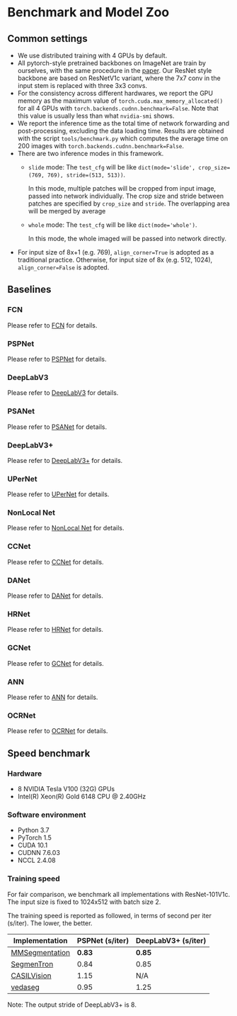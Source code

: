 # Benchmark and Model Zoo

## Common settings

* We use distributed training with 4 GPUs by default.
* All pytorch-style pretrained backbones on ImageNet are train by ourselves, with the same procedure in the [paper](https://arxiv.org/pdf/1812.01187.pdf).
Our ResNet style backbone are based on ResNetV1c variant, where the 7x7 conv in the input stem is replaced with three 3x3 convs.
* For the consistency across different hardwares, we report the GPU memory as the maximum value of `torch.cuda.max_memory_allocated()` for all 4 GPUs with `torch.backends.cudnn.benchmark=False`.
  Note that this value is usually less than what `nvidia-smi` shows.
* We report the inference time as the total time of network forwarding and post-processing, excluding the data loading time.
Results are obtained with the script `tools/benchmark.py` which computes the average time on 200 images with `torch.backends.cudnn.benchmark=False`.
* There are two inference modes in this framework.
    * `slide` mode: The `test_cfg` will be like `dict(mode='slide', crop_size=(769, 769), stride=(513, 513))`.

        In this mode, multiple patches will be cropped from input image, passed into network individually.
        The crop size and stride between patches are specified by `crop_size` and `stride`.
        The overlapping area will be merged by average
    * `whole` mode: The `test_cfg` will be like `dict(mode='whole')`.

        In this mode, the whole imaged will be passed into network directly.
* For input size of 8x+1 (e.g. 769), `align_corner=True` is adopted as a traditional practice.
Otherwise, for input size of 8x (e.g. 512, 1024), `align_corner=False` is adopted.

## Baselines

### FCN

Please refer to [FCN](https://github.com/open-mmlab/mmsegmentation/tree/master/configs/fcn) for details.

### PSPNet

Please refer to [PSPNet](https://github.com/open-mmlab/mmsegmentation/tree/master/configs/pspnet) for details.

### DeepLabV3

Please refer to [DeepLabV3](https://github.com/open-mmlab/mmsegmentatio/tree/master/configs/deeplabv3) for details.

### PSANet

Please refer to [PSANet](https://github.com/open-mmlab/mmsegmentation/tree/master/configs/psanet) for details.

### DeepLabV3+

Please refer to [DeepLabV3+](https://github.com/open-mmlab/mmsegmentatio/tree/master/configs/deeplabv3plus) for details.

### UPerNet

Please refer to [UPerNet](https://github.com/open-mmlab/mmsegmentation/tree/master/configs/upernet) for details.

### NonLocal Net

Please refer to [NonLocal Net](https://github.com/open-mmlab/mmsegmentatio/tree/master/configs/nlnet) for details.

### CCNet

Please refer to [CCNet](https://github.com/open-mmlab/mmsegmentation/tree/master/configs/ccnet) for details.

### DANet

Please refer to [DANet](https://github.com/open-mmlab/mmsegmentation/tree/master/configs/danet) for details.

### HRNet

Please refer to [HRNet](https://github.com/open-mmlab/mmsegmentation/tree/master/configs/hrnet) for details.

### GCNet

Please refer to [GCNet](https://github.com/open-mmlab/mmsegmentation/tree/master/configs/gcnet) for details.

### ANN

Please refer to [ANN](https://github.com/open-mmlab/mmsegmentation/tree/master/configs/ann) for details.

### OCRNet

Please refer to [OCRNet](https://github.com/open-mmlab/mmsegmentation/tree/master/configs/ocrnet) for details.

## Speed benchmark

### Hardware

- 8 NVIDIA Tesla V100 (32G) GPUs
- Intel(R) Xeon(R) Gold 6148 CPU @ 2.40GHz

### Software environment

- Python 3.7
- PyTorch 1.5
- CUDA 10.1
- CUDNN 7.6.03
- NCCL 2.4.08

### Training speed

For fair comparison, we benchmark all implementations with ResNet-101V1c.
The input size is fixed to 1024x512 with batch size 2.

The training speed is reported as followed, in terms of second per iter (s/iter). The lower, the better.

| Implementation | PSPNet (s/iter) | DeepLabV3+ (s/iter) |
|----------------|-----------------|---------------------|
| [MMSegmentation](https://github.com/open-mmlab/mmsegmentation)              | **0.83**       | **0.85**   |
| [SegmenTron](https://github.com/LikeLy-Journey/SegmenTron)                  | 0.84           | 0.85       |
| [CASILVision](https://github.com/CSAILVision/semantic-segmentation-pytorch) | 1.15           | N/A          |
| [vedaseg](https://github.com/Media-Smart/vedaseg)                           | 0.95           | 1.25       |

Note: The output stride of DeepLabV3+ is 8.
